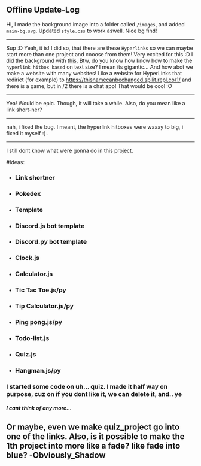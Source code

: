 ## Offline Update-Log

Hi, I made the background image into a folder called `/images`, and added `main-bg.svg`. Updated `style.css` to work aswell. Nice bg find!

---

Sup :D Yeah, it is! I did so, that there are these `Hyperlinks` so we can maybe
start more than one project and cooose from them! Very excited for this :D I did
the background with [this.](https://app.haikei.app/) Btw, do you know how 
know how to make the `hyperlink hitbox based` on text size? I mean its gigantic... And how abot we make a website with many websites! Like a website for HyperLinks that redirict (for example) to https://thisnamecanbechanged.spllit.repl.co/1/ and there is a game, but in /2 there is a chat app! That would be cool :O


---

Yea! Would be epic. Though, it will take a while. Also, do you mean like a link short-ner?

---

nah, i fixed the bug. I meant, the hyperlink hitboxes were waaay to big, i fixed it myself :) .

---

I still dont know what were gonna do in this project.

#Ideas: 
- ### Link shortner
- ### Pokedex
- ### Template
- ### Discord.js bot template
- ### Discord.py bot template
- ### Clock.js
- ### Calculator.js
- ### Tic Tac Toe.js/py
- ### Tip Calculator.js/py
- ### Ping pong.js/py
- ### Todo-list.js
- ### Quiz.js
- ### Hangman.js/py

### I started some code on uh... quiz. I made it half way on purpose, cuz on if you dont like it, we can delete it, and.. ye

##### I cant think of any more...

Or maybe, even we make quiz_project go into one of the links. Also, is it possible to make the 1th project into more like a fade? like fade into blue?
-Obviously_Shadow
---

